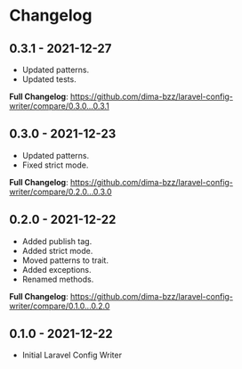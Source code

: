 # Changelog

## 0.3.1 - 2021-12-27

- Updated patterns.
- Updated tests.

**Full Changelog**: https://github.com/dima-bzz/laravel-config-writer/compare/0.3.0...0.3.1

## 0.3.0 - 2021-12-23

- Updated patterns.
- Fixed strict mode.

**Full Changelog**: https://github.com/dima-bzz/laravel-config-writer/compare/0.2.0...0.3.0

## 0.2.0 - 2021-12-22

- Added publish tag.
- Added strict mode.
- Moved patterns to trait.
- Added exceptions.
- Renamed methods.

**Full Changelog**: https://github.com/dima-bzz/laravel-config-writer/compare/0.1.0...0.2.0

## 0.1.0 - 2021-12-22

- Initial Laravel Config Writer
